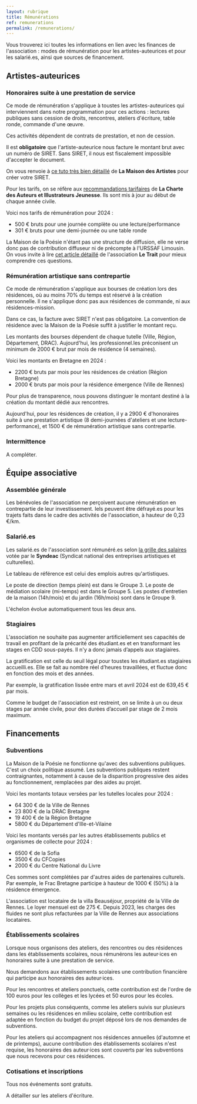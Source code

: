 ```yaml
---
layout: rubrique
title: Rémunérations
ref: remunerations
permalink: /remunerations/
---
```

Vous trouverez ici toutes les informations en lien avec les finances de l'association : modes de rémunération pour les artistes-auteurices et pour les salarié.es, ainsi que sources de financement.

## Artistes-auteurices

### Honoraires suite à une prestation de service

Ce mode de rémunération s'applique à toustes les artistes-auteurices qui interviennent dans notre programmation pour ces actions : lectures publiques sans cession de droits, rencontres, ateliers d'écriture, table ronde, commande d'une œuvre.

Ces activités dépendent de contrats de prestation, et non de cession. 

Il est **obligatoire** que l'artiste-auteurice nous facture le montant brut avec un numéro de SIRET. Sans SIRET, il nous est fiscalement impossible d'accepter le document.

On vous renvoie à [ce tuto très bien détaillé](https://www.lamaisondesartistes.fr/site/identification-fiscale-sociale/) de **La Maison des Artistes** pour créer votre SIRET.  

Pour les tarifs, on se réfère aux [recommandations tarifaires](https://www.la-charte.fr/inviter-chartiste/recommandations-tarifaires/) de **La Charte des Auteurs et Illustrateurs Jeunesse**. Ils sont mis à jour au début de chaque année civile. 

Voici nos tarifs de rémunération pour 2024 :

* 500 € bruts pour une journée complète ou une lecture/performance
* 301 € bruts pour une demi-journée ou une table ronde

La Maison de la Poésie n'étant pas une structure de diffusion, elle ne verse donc pas de contribution diffuseur ni de précompte à l'URSSAF Limousin. On vous invite à lire [cet article détaillé](https://le-trait.fr/remunerer-une-artiste-auteurice-bonnes-pratiques-hors-epo-et-hors-particuliers/#contribution) de l'association **Le Trait** pour mieux comprendre ces questions. 

### Rémunération artistique sans contrepartie

Ce mode de rémunération s'applique aux bourses de création lors des résidences, où au moins 70% du temps est réservé à la création personnelle. Il ne s'applique donc pas aux résidences de commande, ni aux résidences-mission.

Dans ce cas, la facture avec SIRET n'est pas obligatoire. La convention de résidence avec la Maison de la Poésie suffit à justifier le montant reçu.

Les montants des bourses dépendent de chaque tutelle (Ville, Région, Département, DRAC). Aujourd'hui, les professionnel.les préconisent un minimum de 2000 € brut par mois de résidence (4 semaines). 

Voici les montants en Bretagne en 2024 :

* 2200 € bruts par mois pour les résidences de création (Région Bretagne)
* 2000 € bruts par mois pour la résidence émergence (Ville de Rennes)

Pour plus de transparence, nous pouvons distinguer le montant destiné à la création du montant dédié aux rencontres.

Aujourd'hui, pour les résidences de création, il y a 2900 € d'honoraires suite à une prestation artistique (8 demi-journées d'ateliers et une lecture-performance), et 1500 € de rémunération artistique sans contrepartie.

### Intermittence

A compléter.

## Équipe associative

### Assemblée générale

Les bénévoles de l'association ne perçoivent aucune rémunération en contrepartie de leur investissement. Iels peuvent être défrayé.es pour les trajets faits dans le cadre des activités de l'association, à hauteur de 0,23 €/km.

### Salarié.es

Les salarié.es de l'association sont rémunéré.es selon [la grille des salaires](https://www.syndeac.org/wp-content/uploads/2023/12/NAO_28_avril_2023_Def.pdf) votée par le **Syndeac** (Syndicat national des entreprises artistiques et culturelles). 

Le tableau de référence est celui des emplois autres qu'artistiques.

Le poste de direction (temps plein) est dans le Groupe 3. Le poste de médiation scolaire (mi-temps) est dans le Groupe 5. Les postes d'entretien de la maison (14h/mois) et du jardin (16h/mois) sont dans le Groupe 9.

L'échelon évolue automatiquement tous les deux ans.

### Stagiaires

L'association ne souhaite pas augmenter artificiellement ses capacités de travail en profitant de la précarité des étudiant.es et en transformant les stages en CDD sous-payés. Il n'y a donc jamais d’appels aux stagiaires.

La gratification est celle du seuil légal pour toustes les étudiant.es stagiaires accueilli.es. Elle se fait au nombre réel d’heures travaillées, et fluctue donc en fonction des mois et des années. 

Par exemple, la gratification lissée entre mars et avril 2024 est de 639,45 € par mois.

Comme le budget de l'association est restreint, on se limite à un ou deux stages par année civile, pour des durées d’accueil par stage de 2 mois maximum.

## Financements

### Subventions

La Maison de la Poésie ne fonctionne qu'avec des subventions publiques. C'est un choix politique assumé. Les subventions publiques restent contraignantes, notamment à cause de la disparition progressive des aides au fonctionnement, remplacées par des aides au projet.

Voici les montants totaux versées par les tutelles locales pour 2024 :

- 64 300 € de la Ville de Rennes
- 23 800 € de la DRAC Bretagne
- 19 400 € de la Région Bretagne
- 5800 € du Département d'Ille-et-Vilaine

Voici les montants versés par les autres établissements publics et organismes de collecte pour 2024 :

- 6500 € de la Sofia
- 3500 € du CFCopies
- 2000 € du Centre National du Livre

Ces sommes sont complétées par d'autres aides de partenaires culturels. Par exemple, le Frac Bretagne participe à hauteur de 1000 € (50%) à la résidence émergence.

L'association est locataire de la villa Beauséjour, propriété de la Ville de Rennes. Le loyer mensuel est de 275 €. Depuis 2023, les charges des fluides ne sont plus refacturées par la Ville de Rennes aux associations locataires.

### Établissements scolaires

Lorsque nous organisons des ateliers, des rencontres ou des résidences dans les établissements scolaires, nous rémunérons les auteur·ices en honoraires suite à une prestation de service.

Nous demandons aux établissements scolaires une contribution financière qui participe aux honoraires des auteur·ices. 

Pour les rencontres et ateliers ponctuels, cette contribution est de l'ordre de 100 euros pour les collèges et les lycées et 50 euros pour les écoles.

Pour les projets plus conséquents, comme les ateliers suivis sur plusieurs semaines ou les résidences en milieu scolaire, cette contribution est adaptée en fonction du budget du projet déposé lors de nos demandes de subventions.

Pour les ateliers qui accompagnent nos résidences annuelles (d'automne et de printemps), aucune contribution des établissements scolaires n'est requise, les honoraires des auteur·ices sont couverts par les subventions que nous recevons pour ces résidences.

### Cotisations et inscriptions

Tous nos événements sont gratuits. 

A détailler sur les ateliers d'écriture.